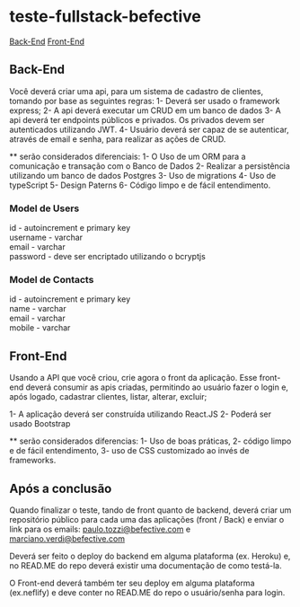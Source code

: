 # teste-fullstack-befective
[Back-End](#Back-End)
[Front-End](#Front-End)

## Back-End
Você deverá criar uma api, para um sistema de cadastro de clientes, tomando por base as seguintes regras:
1- Deverá ser usado o framework express;
2- A api deverá executar um CRUD em um banco de dados
3- A api deverá ter endpoints públicos e privados. Os privados devem ser autenticados utilizando JWT.
4- Usuário deverá ser capaz de se autenticar, através de email e senha, para realizar as ações de CRUD.

** serão considerados diferenciais: 
1- O Uso de um ORM para a comunicação e transação com o Banco de Dados
2- Realizar a persistência utilizando um banco de dados Postgres
3- Uso de migrations 
4- Uso de typeScript
5- Design Paterns
6- Código limpo e de fácil entendimento.


### Model de Users
id - autoincrement e primary key<br/>
username - varchar<br/>
email - varchar<br/>
password - deve ser encriptado utilizando o bcryptjs <br/>

### Model de Contacts
id - autoincrement e primary key<br/>
name - varchar<br/>
email - varchar<br/>
mobile - varchar<br/>



## Front-End
Usando a API que você criou, crie agora o front da aplicação.
Esse front-end deverá consumir as apis criadas, permitindo ao usuário fazer o login e, após logado, cadastrar clientes, listar, alterar, excluir;

1- A aplicação deverá ser construída utilizando React.JS 
2- Poderá ser usado Bootstrap 

** serão considerados diferencias:
1- Uso de boas práticas,
2- código limpo e de fácil entendimento,
3- uso de CSS customizado ao invés de frameworks.



## Após a conclusão
Quando finalizar o teste, tando de front quanto de backend, deverá criar um repositório público para cada uma das aplicações (front / Back) e enviar o link para os emails: paulo.tozzi@befective.com e marciano.verdi@befective.com

Deverá ser feito o deploy do backend em alguma plataforma (ex. Heroku) e, no READ.ME do repo deverá existir uma documentação de como testá-la.

O Front-end deverá também ter seu deploy em alguma plataforma (ex.neflify) e deve conter no READ.ME do repo o usuário/senha para login.

